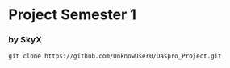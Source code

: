 # Project Semester 1

### by SkyX


```
git clone https://github.com/UnknowUser0/Daspro_Project.git
```
